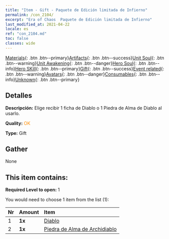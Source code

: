 ```yaml
---
title: "Item - Gift - Paquete de Edición limitada de Infierno"
permalink: /con_2104/
excerpt: "Era of Chaos  Paquete de Edición limitada de Infierno"
last_modified_at: 2021-04-22
locale: es
ref: "con_2104.md"
toc: false
classes: wide
---
```

 [Materials](/ItemsES/){: .btn .btn--primary}[Artifacts](/ItemsES/Artifacts/){: .btn .btn--success}[Unit Soul](/ItemsES/UnitSoul/){: .btn .btn--warning}[Unit Awakening](/ItemsES/UnitAwakening/){: .btn .btn--danger}[Hero Soul](/ItemsES/HeroSoul/){: .btn .btn--info}[Hero SKill](/ItemsES/HeroSkill/){: .btn .btn--primary}[Gift](/ItemsES/Gift/){: .btn .btn--success}[Event related](/ItemsES/Events/){: .btn .btn--warning}[Avatars](/ItemsES/Avatars/){: .btn .btn--danger}[Consumables](/ItemsES/Consumables/){: .btn .btn--info}[Unknown](/ItemsES/Unknown/){: .btn .btn--primary}

## Detalles
 **Descripción:** Elige recibir 1 ficha de Diablo o 1 Piedra de Alma de Diablo al usarlo.

 **Quality:** <span style="color: #FF8C00">OK</span>

 **Type:** Gift

## Gather

  None

## This item contains:

 **Required Level to open:** 1

 You would need to choose 1 item from the list (1):

  | Nr | Amount |     Item    |
  |:---|:-------|:------------|
  | 1 |  **1x** | [Diablo](/es/Items/unt_232/) |  | 
  | 2 |  **1x** | [Piedra de Alma de Archidiablo](/es/Items/unt_318/) |  | 
